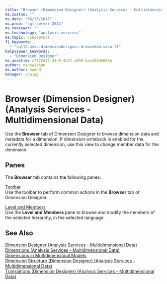 ```yaml
---
title: "Browser (Dimension Designer) (Analysis Services - Multidimensional Data) | Microsoft Docs"
ms.custom: ""
ms.date: "06/13/2017"
ms.prod: "sql-server-2014"
ms.reviewer: ""
ms.technology: "analysis-services"
ms.topic: conceptual
f1_keywords: 
  - "sql12.asvs.dimensiondesigner.browsedim.view.f1"
helpviewer_keywords: 
  - "Dimension Designer"
ms.assetid: c7772d73-31c9-4b22-a899-bac424d603bb
author: minewiskan
ms.author: owend
manager: craigg
---
```

# Browser (Dimension Designer) (Analysis Services - Multidimensional Data)
  Use the **Browser** tab of Dimension Designer to browse dimension data and metadata for a dimension. If dimension writeback is enabled for the currently selected dimension, use this view to change member data for the dimension.  
  
## Panes  
 The **Browser** tab contains the following panes:  
  
 [Toolbar](toolbar-browser-tab-dimension-designer-analysis-services-multidimensional-data.md)  
 Use the toolbar to perform common actions in the **Browser** tab of Dimension Designer.  
  
 [Level and Members](level-members-dimension-designer-analysis-services-multidimensional-data.md)  
 Use the **Level and Members** pane to browse and modify the members of the selected hierarchy, in the selected language.  
  
## See Also  
 [Dimension Designer &#40;Analysis Services - Multidimensional Data&#41;](dimension-designer-analysis-services-multidimensional-data.md)   
 [Dimensions &#40;Analysis Services - Multidimensional Data&#41;](multidimensional-models-olap-logical-dimension-objects/dimensions-analysis-services-multidimensional-data.md)   
 [Dimensions in Multidimensional Models](multidimensional-models/dimensions-in-multidimensional-models.md)   
 [Dimension Structure &#40;Dimension Designer&#41; &#40;Analysis Services - Multidimensional Data&#41;](dimension-structure-dimension-designer-analysis-services-multidimensional-data.md)   
 [Translations &#40;Dimension Designer&#41; &#40;Analysis Services - Multidimensional Data&#41;](translations-dimension-designer-analysis-services-multidimensional-data.md)  
  
  
